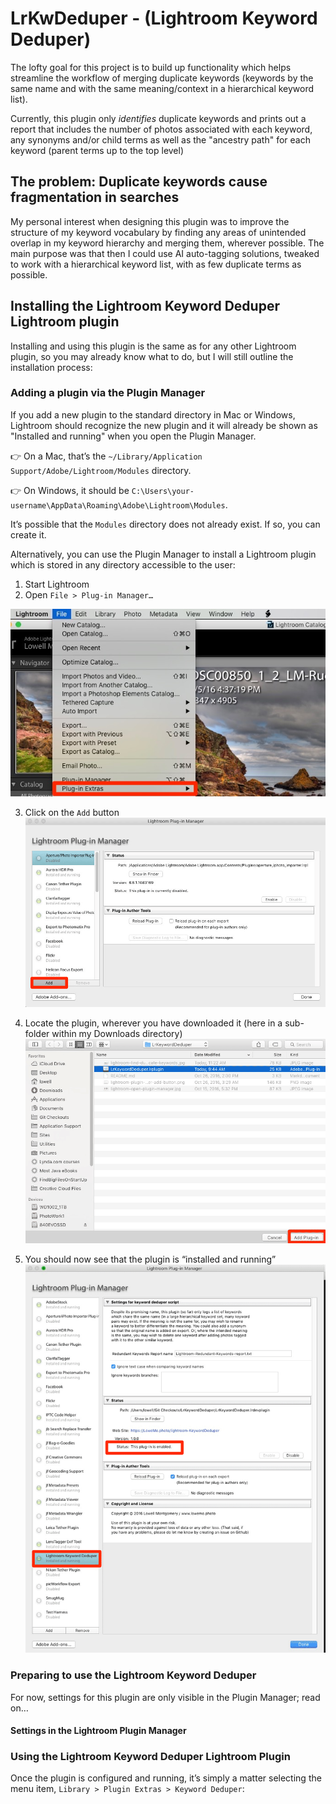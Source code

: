 # LrKwDeduper - (Lightroom Keyword Deduper)
The lofty goal for this project is to build up functionality which helps streamline the workflow of merging duplicate keywords (keywords by the same name and with the same meaning/context in a hierarchical keyword list).

Currently, this plugin only *identifies* duplicate keywords and prints out a report that includes the number of photos associated with each keyword, any synonyms and/or child terms as well as the "ancestry path" for each keyword (parent terms up to the top level)

## The problem: Duplicate keywords cause fragmentation in searches
 My personal interest when designing this plugin was to improve the structure of my keyword vocabulary by finding any areas of unintended overlap in my keyword hierarchy and merging them, wherever possible. The main purpose was that then I could use AI auto-tagging solutions, tweaked to work with a hierarchical keyword list, with as few duplicate terms as possible.
 
## Installing the Lightroom Keyword Deduper Lightroom plugin
Installing and using this plugin is the same as for any other Lightroom plugin, so you may already know what to do, but I will still outline the installation process:

### Adding a plugin via the Plugin Manager
If you add a new plugin to the standard directory in Mac or Windows, Lightroom should recognize the new plugin and it will already be shown as "Installed and running" when you open the Plugin Manager.

:point_right: On a Mac, that’s the `~/Library/Application Support/Adobe/Lightroom/Modules` directory.

:point_right: On Windows, it should be `C:\Users\your-username\AppData\Roaming\Adobe\Lightroom\Modules`.

It’s possible that the `Modules` directory does not already exist. If so, you can create it.

Alternatively, you can use the Plugin Manager to install a Lightroom plugin which is stored in any directory accessible to the user:

1. Start Lightroom
2. Open `File > Plug-in Manager…`

![The Lightroom plugin manager menu item](lightroom-open-plugin-manager.jpg "Open the “File > Plug-in Manager…” menu item in Lightroom")

3. Click on the `Add` button
![Click the Add button at the bottom](lightroom-plugin-manager-add-button.png "Find and click the “Add” button")

4. Locate the plugin, wherever you have downloaded it (here in a sub-folder within my Downloads directory)
![Select the plugin you want to add to Lightroom](lightroom-plugin-manager-select-plugin.png "Select the plugin, from wherever you want to keep it")

5. You should now see that the plugin is “installed and running”
![Lightroom Plugin Manager: Plugin Installed and Running](lightroom-plugin-manager-installed-running.png "In the plugin manager, you should now see that the Lightroom Keyword Deduper plugin is “installed and running”")

### Preparing to use the Lightroom Keyword Deduper
For now, settings for this plugin are only visible in the Plugin Manager; read on…

#### Settings in the Lightroom Plugin Manager


### Using the Lightroom Keyword Deduper Lightroom Plugin
Once the plugin is configured and running, it’s simply a matter selecting the menu item, `Library > Plugin Extras > Keyword Deduper`:

